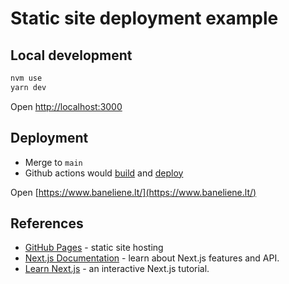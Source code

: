 Static site deployment example
==============================

## Local development

```bash
nvm use
yarn dev
```

Open [http://localhost:3000](http://localhost:3000)

## Deployment

* Merge to `main`
* Github actions would [build](.github/workflows/build.yml) and [deploy](.github/workflows/deploy.yml)

Open [https://www.baneliene.lt/](https://www.baneliene.lt/)

## References

- [GitHub Pages](https://pages.github.com/) - static site hosting
- [Next.js Documentation](https://nextjs.org/docs) - learn about Next.js features and API.
- [Learn Next.js](https://nextjs.org/learn) - an interactive Next.js tutorial.
